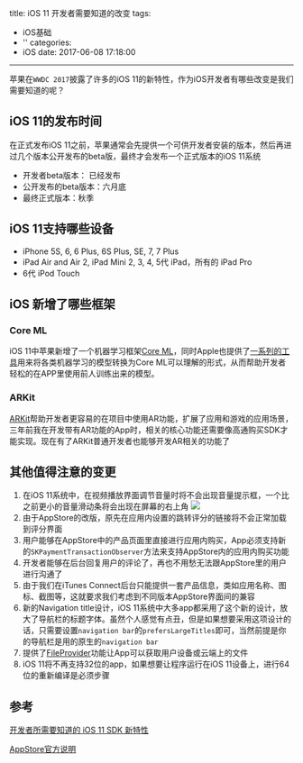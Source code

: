 title: iOS 11 开发者需要知道的改变
tags:
  - iOS基础
  - ''
categories:
  - iOS
date: 2017-06-08 17:18:00
---

苹果在`WWDC 2017`披露了许多的iOS 11的新特性，作为iOS开发者有哪些改变是我们需要知道的呢？

## iOS 11的发布时间
在正式发布iOS 11之前，苹果通常会先提供一个可供开发者安装的版本，然后再进过几个版本公开发布的beta版，最终才会发布一个正式版本的iOS 11系统
- 开发者beta版本： 已经发布
- 公开发布的beta版本：六月底
- 最终正式版本：秋季

## iOS 11支持哪些设备
- iPhone 5S, 6, 6 Plus, 6S Plus, SE, 7, 7 Plus
- iPad Air and Air 2, iPad Mini 2, 3, 4, 5代 iPad，所有的 iPad Pro
- 6代 iPod Touch

## iOS 新增了哪些框架

### Core ML

iOS 11中苹果新增了一个机器学习框架[Core ML](https://developer.apple.com/machine-learning/)，同时Apple也提供了[一系列的工具](https://developer.apple.com/documentation/coreml/converting_trained_models_to_core_ml)用来将各类机器学习的模型转换为Core ML可以理解的形式，从而帮助开发者轻松的在APP里使用前人训练出来的模型。

### ARKit

[ARKit](https://developer.apple.com/documentation/arkit)帮助开发者更容易的在项目中使用AR功能，扩展了应用和游戏的应用场景，三年前我在开发带有AR功能的App时，相关的核心功能还需要像高通购买SDK才能实现。现在有了ARKit普通开发者也能够开发AR相关的功能了

## 其他值得注意的变更

1. 在iOS 11系统中，在视频播放界面调节音量时将不会出现音量提示框，一个比之前更小的音量滑动条将会出现在屏幕的右上角
![](https://resource.feng.com/resource/h061/h84/img201706072211540.jpg)
2. 由于AppStore的改版，原先在应用内设置的跳转评分的链接将不会正常加载到评分界面
3. 用户能够在AppStore中的产品页面里直接进行应用内购买，App必须支持新的`SKPaymentTransactionObserver`方法来支持AppStore内的应用内购买功能
4. 开发者能够在后台回复用户的评论了，再也不用愁无法跟AppStore里的用户进行沟通了
5. 由于我们在iTunes Connect后台只能提供一套产品信息，类如应用名称、图标、截图等，这就要求我们考虑到不同版本AppStore界面间的兼容
6. 新的Navigation title设计，iOS 11系统中大多app都采用了这个新的设计，放大了导航栏的标题字体。虽然个人感觉有点丑，但是如果想要采用这项设计的话，只需要设置`navigation bar`的`prefersLargeTitles`即可，当然前提是你的导航栏是用的原生的`navigation bar`
7. 提供了[FileProvider](https://developer.apple.com/documentation/fileprovider)功能让App可以获取用户设备或云端上的文件
8. iOS 11将不再支持32位的app，如果想要让程序运行在iOS 11设备上，进行64位的重新编译是必须步骤

## 参考

[开发者所需要知道的 iOS 11 SDK 新特性](https://onevcat.com/2017/06/ios-11-sdk/)

[AppStore官方说明](https://developer.apple.com/app-store/product-page/)